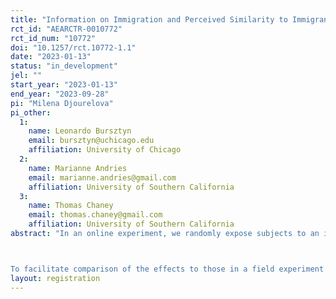 ```yaml
---
title: "Information on Immigration and Perceived Similarity to Immigrants"
rct_id: "AEARCTR-0010772"
rct_id_num: "10772"
doi: "10.1257/rct.10772-1.1"
date: "2023-01-13"
status: "in_development"
jel: ""
start_year: "2023-01-13"
end_year: "2023-09-28"
pi: "Milena Djourelova"
pi_other:
  1:
    name: Leonardo Bursztyn
    email: bursztyn@uchicago.edu
    affiliation: University of Chicago
  2:
    name: Marianne Andries
    email: marianne.andries@gmail.com
    affiliation: University of Southern California
  3:
    name: Thomas Chaney
    email: thomas.chaney@gmail.com
    affiliation: University of Southern California
abstract: "In an online experiment, we randomly expose subjects to an information treatment on unauthorized immigration to the US. We study how this information treatment affects perceived similarity to unauthorized immigrants and views on unauthorized immigration.

To facilitate comparison of the effects to those in a field experiment containing an identical information treatment (AEARCTR-0009194), we will also reweight the online sample to match demographics in the field (incl. age, gender, share Hispanic, share liberal), or alternatively, to match national averages."
layout: registration
---
```


